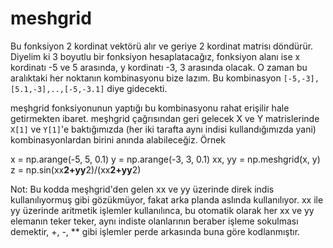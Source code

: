 # meshgrid

Bu fonksiyon 2 kordinat vektörü alır ve geriye 2 kordinat matrisı
döndürür. Diyelim ki 3 boyutlu bir fonksiyon hesaplatacağız, fonksiyon
alanı ise x kordinatı -5 ve 5 arasında, y kordinatı -3, 3 arasında
olacak. O zaman bu aralıktaki her noktanın kombinasyonu bize lazım. Bu
kombinasyon `[-5,-3], [5.1,-3],..,[-5,-3.1]` diye gidecekti.

meşhgrid fonksiyonunun yaptığı bu kombinasyonu rahat erişilir hale
getirmekten ibaret. meşhgrid çağrısından geri gelecek X ve Y
matrislerinde `X[1]` ve `Y[1]`'e baktığımızda (her iki tarafta aynı
indisi kullandığımızda yani) kombinasyonlardan birini anında
alabileceğiz. Örnek

x = np.arange(-5, 5, 0.1)
y = np.arange(-3, 3, 0.1)
xx, yy = np.meshgrid(x, y)
z = np.sin(xx**2+yy**2)/(xx**2+yy**2)

Not: Bu kodda meşhgrid'den gelen xx ve yy üzerinde direk indis
kullanılıyormuş gibi gözükmüyor, fakat arka planda aslında
kullanılıyor. xx ile yy üzerinde aritmetik işlemler kullanılınca, bu
otomatik olarak her xx ve yy elemanın teker teker, aynı indiste
olanlarının beraber işleme sokulması demektir, +, -, ** gibi işlemler
perde arkasında buna göre kodlanmıştır.




